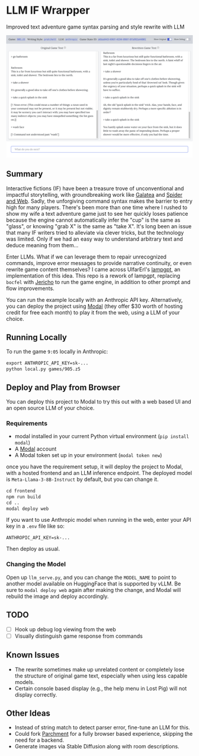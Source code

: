 # LLM IF Wrarpper

Improved text adventure game syntax parsing and style rewrite with LLM

![LLM-IF-Wrapper in Browser](/screenshot.png "Screenshot")

## Summary

Interactive fictions (IF) have been a treasure trove of unconventional and impactful storytelling, with groundbreaking work like [Galatea](https://ifdb.org/viewgame?id=urxrv27t7qtu52lb) and [Spider and Web](https://ifdb.org/viewgame?id=2xyccw3pe0uovfad). Sadly, the unforgiving command syntax makes the barrier to entry high for many players. There's been more than one time where I rushed to show my wife a text adventure game just to see her quickly loses patience because the engine cannot automatically infer the "cup" is the same as "glass", or knowing "grab X" is the same as "take X". It's long been an issue that many IF writers tried to alleviate via clever tricks, but the technology was limited. Only if we had an easy way to understand arbitrary text and deduce meaning from them...

Enter LLMs. What if we can leverage them to repair unrecognized commands, improve error messages to provide narrative continuity, or even rewrite game content themselves? I came across UlfarErl's [lampgpt](https://github.com/UlfarErl/lampgpt), an implementation of this idea. This repo is a rework of lampgpt, replacing `bocfel` with [Jericho](https://github.com/microsoft/jericho) to run the game engine, in addition to other prompt and flow improvements.

You can run the example locally with an Anthropic API key. Alternatively, you can deploy the project using [Modal](https://modal.com/) (they offer $30 worth of hosting credit for free each month) to play it from the web, using a LLM of your choice.

## Running Locally

To run the game `9:05` locally in Anthropic:

```
export ANTHROPIC_API_KEY=sk-...
python local.py games/905.z5
```

## Deploy and Play from Browser

You can deploy this project to Modal to try this out with a web based UI and an open source LLM of your choice. 

### Requirements ### 
* modal installed in your current Python virtual environment (`pip install modal`)
* A [Modal](http://modal.com/) account
* A Modal token set up in your environment (`modal token new`)

once you have the requirement setup, it will deploy the project to Modal, with a hosted frontend and an LLM inference endpoint. The deployed model is `Meta-Llama-3-8B-Instruct` by default, but you can change it.

```
cd frontend
npm run build
cd ..
modal deploy web
```

If you want to use Anthropic model when running in the web, enter your API key in a `.env` file like so:

```
ANTHROPIC_API_KEY=sk-...
```

Then deploy as usual.

### Changing the Model ###

Open up `llm_serve.py`, and you can change the `MODEL_NAME` to point to another model available on HuggingFace that is supported by vLLM. Be sure to `modal deploy web` again after making the change, and Modal will rebuild the image and deploy accordingly.

## TODO ##
- [ ] Hook up debug log viewing from the web
- [ ] Visually distinguish game response from commands

## Known Issues ##
* The rewrite sometimes make up unrelated content or completely lose the structure of original game text, especially when using less capable models.
* Certain console based display (e.g., the help menu in Lost Pig) will not display correctly.

## Other Ideas ##
* Instead of string match to detect parser error, fine-tune an LLM for this.
* Could fork [Parchment](https://github.com/curiousdannii/parchment) for a fully browser based experience, skipping the need for a backend.
* Generate images via Stable Diffusion along with room descriptions.